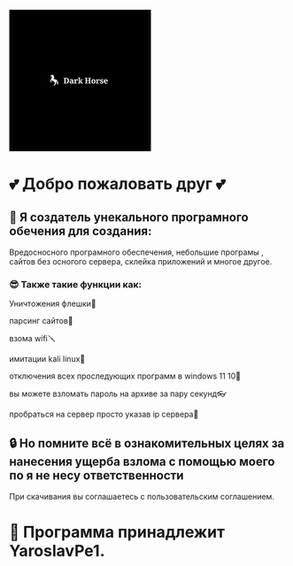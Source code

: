 
![title](res/darki.png)

# 💕 Добро пожаловать друг 💕

## 🤖 Я создатель унекального програмного обечения для создания: 
Вредосносного програмного обеспечения, небольшие програмы , сайтов без осногого сервера, склейка приложений и многое другое.


### 😎 Также такие функции как:
Уничтожения флешки🧨

парсинг сайтов🔏

взома wifi🪛

имитации kali linux💎

отключения всех проследующих программ в windows 11 10🧩

вы можете взломать пароль на архиве за пару секунд👓

пробраться на сервер просто указав ip сервера👑



## 🔒 Но помните всё в ознакомительных целях за нанесения ущерба взлома с помощью моего по я не несу ответственности
При скачивания вы соглашаетесь с пользовательским соглашением.

# 🔑 Программа принадлежит YaroslavPe1.





